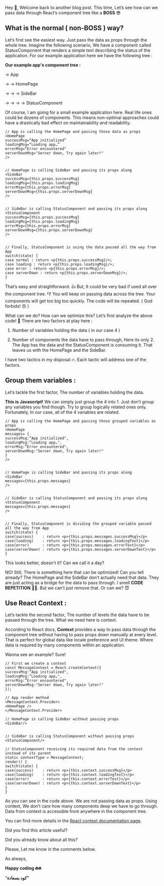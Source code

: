 Hey 👋, Welcome back to another blog post. This time, Let’s see how can we pass data through React’s component tree like a **BOSS** 😎

## What is the normal ( non-BOSS ) way?

Let’s first see the easiest way. Just pass the data as props through the whole tree. Imagine the following scenario, We have a component called StatusComponent that renders a simple text describing the status of the application. For our example application here we have the following tree :

**Our example app's component tree :**

-> App

-> -> HomePage

-> -> -> SideBar

-> -> -> -> StatusComponent

Of course, I am going for a small example application here. Real life ones could be dozens of components. This means non-optimal approaches could have a drastically bad effect on maintainability and readability.

    // App is calling the HomePage and passing those data as props
    <HomePage
    successMsg=“App initialized”
    loadingMsg=“Loading app…”
    errorMsg=“Error encountered"
    serverDownMsg="Server down, Try again later!"
    />


    // HomePage is calling SideBar and passing its props along
    <SideBar
    successMsg={this.props.successMsg}
    loadingMsg={this.props.loadingMsg}
    errorMsg={this.props.errorMsg}
    serverDownMsg={this.props.serverDownMsg}
    />


    // SideBar is calling StatusComponent and passing its props along
    <StatusComponent
    successMsg={this.props.successMsg}
    loadingMsg={this.props.loadingMsg}
    errorMsg={this.props.errorMsg}
    serverDownMsg={this.props.serverDownMsg}
    />


    // Finally, StatusComponent is using the data passed all the way from App
    switch(state) {
    case normal : return <p{this.props.successMsg}/>;
    case loading : return <p{this.props.loadingMsg}/>;
    case error : return <p{this.props.errorMsg}/>;
    case serverDown : return <p{this.props.serverDownMsg}/>;
    }

That’s easy and straightforward. 👍 But, It could be very bad if used all over the component tree. 👎 You will keep on passing data across the tree. Your components will get too big too quickly. The code will be repeated. ( God forbids! 😠 )

What can we do? How can we optimize this? Let’s first analyze the above code! 🧐 There are two factors at play here :

1. Number of variables holding the data ( in our case 4 )

2. Number of components the data have to pass through, Here its only 2. The App has the data and the StatusComponent is consuming it. That leaves us with the HomePage and the SideBar.

I have two tactics in my disposal 🔥. Each tactic will address one of the factors.

## Group them variables :

Let’s tackle the first factor, The number of variables holding the data.

**This is Javascript!** We can simply just group the 4 into 1. Just don’t group any variables you find though. Try to group logically related ones only. Fortunately, In our case, all of the 4 variables are related.

    // App is calling the HomePage and passing those grouped variables as props
    <HomePage
    messages= {
    successMsg:”App initialized",
    loadingMsg:”Loading app…",
    errorMsg:”Error encountered",
    serverDownMsg:"Server down, Try again later!"
    }
    />


    // HomePage is calling SideBar and passing its props along
    <SideBar
    messages={this.props.messages}
    />


    // SideBar is calling StatusComponent and passing its props along
    <StatusComponent
    messages={this.props.messages}
    />


    // Finally, StatusComponent is dividing the grouped variable passed all the way from App
    switch(state) {
    case(success)    : return <p>{this.props.messages.successMsg}</p>
    case(loading)    : return <p>{this.props.messages.loadingText}</p>
    case(error)      : return <p>{this.props.messages.errorText}</p>
    case(serverDown) : return <p>{this.props.messages.serverDownText}</p>
    }

This looks better, doesn’t it? Can we call it a day?

NO! Still, There is something here that can be optimized! Can you tell already? The HomePage and the SideBar don’t actually need that data. They are just acting as a bridge for the data to pass through. I smell **CODE REPETITION** 🧐😠. But we can’t just remove that. Or can we? 😈

## Use React Context :

Let’s tackle the second factor, The number of levels the data have to be passed through the tree. What we need here is context.

According to React docs, **Context** provides a way to pass data through the component tree without having to pass props down manually at every level. That is perfect for global data like locale preference and UI theme. Where data is required by many components within an application.

Wanna see an example? Sure!

    // First we create a context
    const MessageContext = React.createContext({
    successMsg:”App initialized",
    loadingMsg:”Loading app…",
    errorMsg:”Error encountered",
    serverDownMsg:"Server down, Try again later!"
    });

    // App render method
    <MessageContext.Provider>
    <HomePage />
    </MessageContext.Provider>

    // HomePage is calling SideBar without passing props
    <SideBar/>


    // SideBar is calling StatusComponent without passing props
    <StatusComponent/>

    // StatusComponent receiving its required data from the context instead of its parent
    static contextType = MessageContext;
    render() {
    switch(state) {
    case(success)    : return <p>{this.context.successMsg}</p>
    case(loading)    : return <p>{this.context.loadingText}</p>
    case(error)      : return <p>{this.context.errorText}</p>
    case(serverDown) : return <p>{this.context.serverDownText}</p>
    }
    }

As you can see in the code above. We are not passing data as props. Using context, We don’t care how many components deep we have to go through. Data from context is accessible from anywhere in the component tree.

You can find more details in the [React context documentation page](https://reactjs.org/docs/context.html).

Did you find this article useful?

Did you already know about all this?

Please, Let me know in the comments below.

As always,

**Happy coding 🔥🔥**

“**كود بسعادة”**
